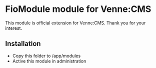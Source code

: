 FioModule module for Venne:CMS
==============================

This module is official extension for Venne:CMS. Thank you for your interest.

Installation
------------

- Copy this folder to /app/modules
- Active this module in administration
